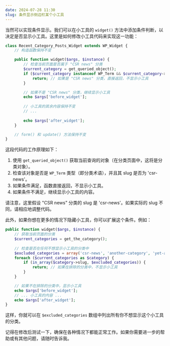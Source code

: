 ```yaml
---
date: 2024-07-28 11:30
slug: 条件显示侧边栏某个小工具
---
```




当然可以实现条件显示。我们可以在小工具的 `widget()` 方法中添加条件判断，以决定是否显示小工具。这里是如何修改小工具代码来实现这一功能：

<!-- truncate -->



```php
class Recent_Category_Posts_Widget extends WP_Widget {
    // 构造函数保持不变

    public function widget($args, $instance) {
        // 检查当前页面是否属于 "CSR news" 分类
        $current_category = get_queried_object();
        if ($current_category instanceof WP_Term && $current_category->slug === 'csr-news') {
            return; // 如果是 "CSR news" 分类，直接返回，不显示小工具
        }

        // 如果不是 "CSR news" 分类，继续显示小工具
        echo $args['before_widget'];
        
        // 小工具的其余内容保持不变
        // ...
        
        echo $args['after_widget'];
    }

    // form() 和 update() 方法保持不变
}
```

这段代码的工作原理如下：

1. 使用 `get_queried_object()` 获取当前查询的对象（在分类页面中，这将是分类对象）。
2. 检查该对象是否是 `WP_Term` 类型（即分类术语），并且其 slug 是否为 'csr-news'。
3. 如果条件满足，函数直接返回，不显示小工具。
4. 如果条件不满足，继续显示小工具的内容。

请注意，这里假设 "CSR news" 分类的 slug 是 'csr-news'。如果实际的 slug 不同，请相应地调整代码。

此外，如果你想在更多的情况下隐藏小工具，你可以扩展这个条件。例如：

```php
public function widget($args, $instance) {
    // 获取当前页面的分类
    $current_categories = get_the_category();
    
    // 检查是否在任何不想显示小工具的分类中
    $excluded_categories = array('csr-news', 'another-category', 'yet-another-category');
    foreach ($current_categories as $category) {
        if (in_array($category->slug, $excluded_categories)) {
            return; // 如果在排除的分类中，不显示小工具
        }
    }

    // 如果不在排除的分类中，显示小工具
    echo $args['before_widget'];
    // ... 小工具的内容 ...
    echo $args['after_widget'];
}
```

这样，你就可以在 `$excluded_categories` 数组中列出所有你不想显示这个小工具的分类。

记得在修改后测试一下，确保在各种情况下都能正常工作。如果你需要进一步的帮助或有其他问题，请随时告诉我。
